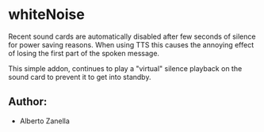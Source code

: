 # whiteNoise

Recent sound cards are automatically disabled after few seconds of silence for power saving reasons. When using TTS this causes the annoying effect of losing the first part of the spoken message.

This simple addon, continues to play a "virtual" silence playback on the sound card to prevent it to get into standby.

## Author:
* Alberto Zanella
